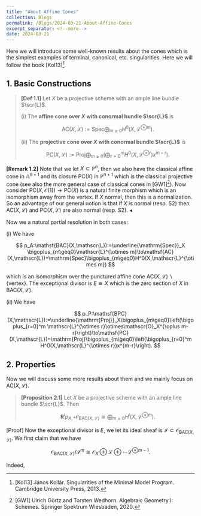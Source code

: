 ```yaml
---
title: "About Affine Cones"
collection: Blogs
permalink: /Blogs/2024-03-21-About-Affine-Cones
excerpt_separator: <!--more-->
date: 2024-03-21
---
```

Here we will introduce some well-known results about the cones which is the simplest examples of terminal, canonical, etc. singularities.
Here we will follow the book [Kol13][^1].
<!--more-->

## 1. Basic Constructions

> **[Def 1.1]** Let $X$ be a projective scheme with an ample line bundle $\scr{L}$.
>
> (i) The **affine cone over $X$ with conormal bundle $\scr{L}$** is
> 
> $$
> \mathsf{AC}(X,\mathscr{L}):=\mathrm{Spec}\bigoplus_{m\geq0}H^0(X,\mathscr{L}^{\otimes m}).
> $$
>
> (ii) The **projective cone over $X$ with conormal bundle $\scr{L}$** is
> 
> $$
> \mathsf{PC}(X,\mathscr{L}):=\mathrm{Proj}\bigoplus_{m\geq0}\left(\bigoplus_{r=0}^m H^0(X,\mathscr{L}^{\otimes r})x^{m-r}\right).
> $$

**[Remark 1.2]** Note that we let $X\subset\mathbb{P}^n$, then we also have the classical affine cone in $\mathbb{A}^{n+1}$ and its closure $\mathsf{PC}(X)$ in $\mathbb{P}^{n+1}$ which is the classical projective cone (see also the more general case of classical cones in [GW1][^2]). Now consider $\mathsf{PC}(X,\mathscr{O}(1))\to\mathsf{PC}(X)$ is a natural finite morphism which is an isomorphism away from the vertex. If $X$ normal, then this is a normalization. So an advantage of our general notion is that if $X$ is normal (resp. S2) then
$\mathsf{AC}(X,\mathscr{L})$ and $\mathsf{PC}(X,\mathscr{L})$ are also normal (resp. S2). $\blacktriangleleft$

Now we a natural partial resolution in both cases:

(i) We have

$$
p_A:\mathsf{BAC}(X,\mathscr{L}):=\underline{\mathrm{Spec}}_X \bigoplus_{m\geq0}\mathscr{L}^{\otimes m}\to\mathsf{AC}(X,\mathscr{L})=\mathrm{Spec}\bigoplus_{m\geq0}H^0(X,\mathscr{L}^{\otimes m})
$$

which is an isomorphism over the punctured affine cone $\mathsf{AC}(X,\mathscr{L})\backslash\{\text{vertex}\}$. The exceptional divisor is $E\cong X$ which is the zero section of $X$ in $\mathsf{BAC}(X,\mathscr{L})$.

(ii) We have 

$$
p_P:\mathsf{BPC}(X,\mathscr{L}):=\underline{\mathrm{Proj}}_X\bigoplus_{m\geq0}\left(\bigoplus_{r=0}^m \mathscr{L}^{\otimes r}\otimes\mathscr{O}_X^{\oplus m-r}\right)\to\mathsf{PC}(X,\mathscr{L})=\mathrm{Proj}\bigoplus_{m\geq0}\left(\bigoplus_{r=0}^m H^0(X,\mathscr{L}^{\otimes r})x^{m-r}\right).
$$

## 2. Properties

Now we will discuss some more results about them and we mainly focus on $\mathsf{AC}(X,\mathscr{L})$.

> **[Proposition 2.1]** Let $X$ be a projective scheme with an ample line bundle $\scr{L}$. Then 
> 
> $$
> \mathbf{R}^ip_{A,*}\mathscr{O}_{\mathsf{BAC}(X,\mathscr{L})}\cong\bigoplus_{m\geq0}H^i(X,\mathscr{L}^{\otimes m}).
> $$

[Proof] Now the exceptional divisor is $E$, we let its ideal sheaf is $\mathscr{I}\subset\mathscr{O}_{\mathsf{BAC}(X,\mathscr{L})}$. We first claim that we have 

$$
\mathscr{O}_{\mathsf{BAC}(X,\mathscr{L})}/\mathscr{I}^m\cong\mathscr{O}_X\oplus\mathscr{L}\oplus\cdots\mathscr{L}^{\otimes m-1}.
$$

Indeed,


[^1]: [Kol13] János Kollár. Singularities of the Minimal Model Program. Cambridge University Press, 2013.

[^2]: [GW1] Ulrich Görtz and Torsten Wedhorn. Algebraic Geometry I: Schemes. Springer Spektrum Wiesbaden, 2020.
